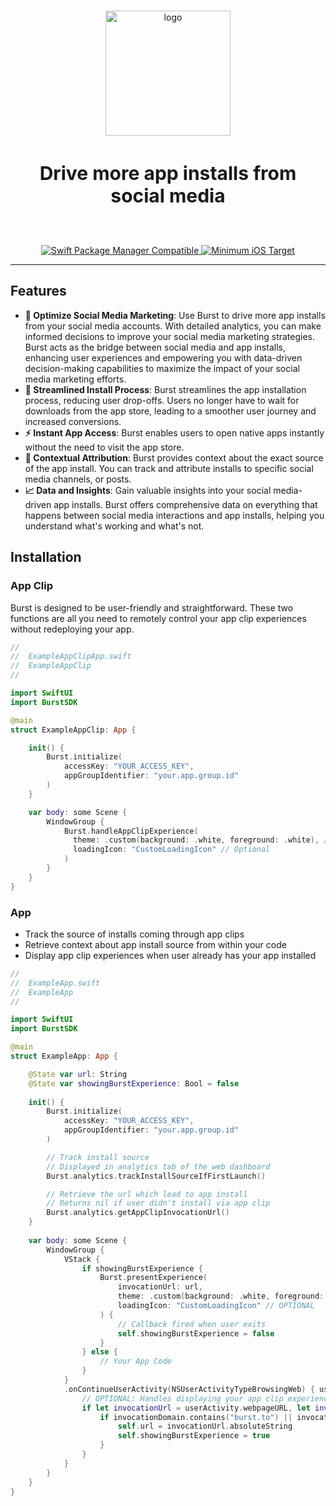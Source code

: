 <p align="center">
  <br />

  <img src=https://cdn.burst-app.com/misc/welcome-to-burst.webp alt="logo" height="200px" />
  <h3 style="font-size:30" align="center">Drive more app installs from social media</h3>
  <br />
</p>

<p align="center">
  <a href="https://burst.to">
    <img src="https://img.shields.io/badge/SwiftPM-Compatible-orange" alt="Swift Package Manager Compatible">
  </a>
  <a href="https://burst.to">
    <img src="https://img.shields.io/badge/iOS%20Version-%3E%3D%2014.0-blue" alt="Minimum iOS Target">
  </a>
<!--   <a href="https://burst.to/" style="text-decoration: none">
    <img src="https://img.shields.io/badge/Release-1.0.0-purple" alt="Active Release">
  </a> -->
</p>

----------------

## Features
- **:rocket: Optimize Social Media Marketing**: Use Burst to drive more app installs from your social media accounts. With detailed analytics, you can make informed decisions to improve your social media marketing strategies.
Burst acts as the bridge between social media and app installs, enhancing user experiences and empowering you with data-driven decision-making capabilities to maximize the impact of your social media marketing efforts.
- **:iphone: Streamlined Install Process**: Burst streamlines the app installation process, reducing user drop-offs. Users no longer have to wait for downloads from the app store, leading to a smoother user journey and increased conversions.
- **:zap: Instant App Access**: Burst enables users to open native apps instantly without the need to visit the app store. 
- **:dart: Contextual Attribution**: Burst provides context about the exact source of the app install. You can track and attribute installs to specific social media channels, or posts.
- **:chart_with_upwards_trend: Data and Insights**: Gain valuable insights into your social media-driven app installs. Burst offers comprehensive data on everything that happens between social media interactions and app installs, helping you understand what's working and what's not.

## Installation


### App Clip

Burst is designed to be user-friendly and straightforward. These two functions are all you need to remotely control your app clip experiences without redeploying your app.

```swift
//
//  ExampleAppClipApp.swift
//  ExampleAppClip
//

import SwiftUI
import BurstSDK

@main
struct ExampleAppClip: App {

    init() {
        Burst.initialize(
            accessKey: "YOUR_ACCESS_KEY",
            appGroupIdentifier: "your.app.group.id"
        )
    }

    var body: some Scene {
        WindowGroup {
            Burst.handleAppClipExperience(
              theme: .custom(background: .white, foreground: .white), // Optional
              loadingIcon: "CustomLoadingIcon" // Optional
            )
        }
    }
}
```

### App

- Track the source of installs coming through app clips
- Retrieve context about app install source from within your code
- Display app clip experiences when user already has your app installed

```swift
//
//  ExampleApp.swift
//  ExampleApp
//

import SwiftUI
import BurstSDK

@main
struct ExampleApp: App {

    @State var url: String
    @State var showingBurstExperience: Bool = false
    
    init() {
        Burst.initialize(
            accessKey: "YOUR_ACCESS_KEY",
            appGroupIdentifier: "your.app.group.id"
        )

        // Track install source
        // Displayed in analytics tab of the web dashboard
        Burst.analytics.trackInstallSourceIfFirstLaunch()

        // Retrieve the url which lead to app install
        // Returns nil if user didn't install via app clip
        Burst.analytics.getAppClipInvocationUrl()
    }
    
    var body: some Scene {
        WindowGroup {
            VStack {
                if showingBurstExperience {
                    Burst.presentExperience(
                        invocationUrl: url,
                        theme: .custom(background: .white, foreground: .white), // OPTIONAL
                        loadingIcon: "CustomLoadingIcon" // OPTIONAL
                    ) {
                        // Callback fired when user exits
                        self.showingBurstExperience = false
                    }
                } else {
                    // Your App Code
                }
            }
            .onContinueUserActivity(NSUserActivityTypeBrowsingWeb) { userActivity in
                // OPTIONAL: Handles displaying your app clip experience if the user already has your app installed
                if let invocationUrl = userActivity.webpageURL, let invocationDomain = invocationUrl.host {
                    if invocationDomain.contains("burst.to") || invocationDomain.contains("appclip.apple.com") {
                        self.url = invocationUrl.absoluteString
                        self.showingBurstExperience = true
                    }
                }
            }
        }
    }
}
```
